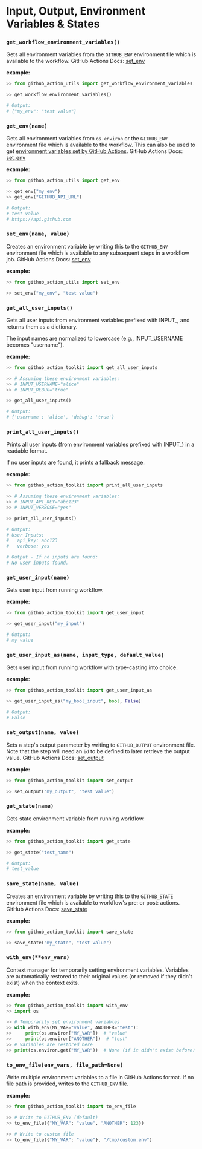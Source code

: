 Input, Output, Environment Variables & States
=============

### **`get_workflow_environment_variables()`**

Gets all environment variables from the `GITHUB_ENV` environment file which is available to the workflow.
GitHub Actions Docs: [set_env](https://docs.github.com/en/actions/using-workflows/workflow-commands-for-github-actions#setting-an-environment-variable)

**example:**

```python
>> from github_action_utils import get_workflow_environment_variables

>> get_workflow_environment_variables()

# Output:
# {"my_env": "test value"}
```

### **`get_env(name)`**

Gets all environment variables from `os.environ` or the `GITHUB_ENV` environment file which is available to the workflow.
This can also be used to get [environment variables set by GitHub Actions](https://docs.github.com/en/actions/learn-github-actions/environment-variables#default-environment-variables).
GitHub Actions Docs: [set_env](https://docs.github.com/en/actions/using-workflows/workflow-commands-for-github-actions#setting-an-environment-variable)

**example:**

```python
>> from github_action_utils import get_env

>> get_env("my_env")
>> get_env("GITHUB_API_URL")

# Output:
# test value
# https://api.github.com
```

### **`set_env(name, value)`**

Creates an environment variable by writing this to the `GITHUB_ENV` environment file which is available to any subsequent steps in a workflow job.
GitHub Actions Docs: [set_env](https://docs.github.com/en/actions/using-workflows/workflow-commands-for-github-actions#setting-an-environment-variable)

**example:**

```python
>> from github_action_utils import set_env

>> set_env("my_env", "test value")
```

### **`get_all_user_inputs()`**

Gets all user inputs from environment variables prefixed with INPUT_, and returns them as a dictionary.

The input names are normalized to lowercase (e.g., INPUT_USERNAME becomes "username").

**example:**

```python
>> from github_action_toolkit import get_all_user_inputs

>> # Assuming these environment variables:
>> # INPUT_USERNAME="alice"
>> # INPUT_DEBUG="true"

>> get_all_user_inputs()

# Output:
# {'username': 'alice', 'debug': 'true'}

```

### **`print_all_user_inputs()`**

Prints all user inputs (from environment variables prefixed with INPUT_) in a readable format.

If no user inputs are found, it prints a fallback message.

**example:**

```python
>> from github_action_toolkit import print_all_user_inputs

>> # Assuming these environment variables:
>> # INPUT_API_KEY="abc123"
>> # INPUT_VERBOSE="yes"

>> print_all_user_inputs()

# Output:
# User Inputs:
#   api_key: abc123
#   verbose: yes

# Output - If no inputs are found:
# No user inputs found.
```

### **`get_user_input(name)`**

Gets user input from running workflow.

**example:**

```python
>> from github_action_toolkit import get_user_input

>> get_user_input("my_input")

# Output:
# my value
```

### **`get_user_input_as(name, input_type, default_value)`**

Gets user input from running workflow with type-casting into choice.

**example:**

```python
>> from github_action_toolkit import get_user_input_as

>> get_user_input_as("my_bool_input", bool, False)

# Output:
# False
```

### **`set_output(name, value)`**

Sets a step's output parameter by writing to `GITHUB_OUTPUT` environment file. Note that the step will need an `id` to be defined to later retrieve the output value.
GitHub Actions Docs: [set_output](https://docs.github.com/en/actions/using-workflows/workflow-commands-for-github-actions#setting-an-output-parameter)

**example:**

```python
>> from github_action_toolkit import set_output

>> set_output("my_output", "test value")
```

### **`get_state(name)`**

Gets state environment variable from running workflow.

**example:**

```python
>> from github_action_toolkit import get_state

>> get_state("test_name")

# Output:
# test_value
```

### **`save_state(name, value)`**

Creates an environment variable by writing this to the `GITHUB_STATE` environment file which is available to workflow's pre: or post: actions.
GitHub Actions Docs: [save_state](https://docs.github.com/en/actions/using-workflows/workflow-commands-for-github-actions#sending-values-to-the-pre-and-post-actions)

**example:**

```python
>> from github_action_toolkit import save_state

>> save_state("my_state", "test value")
```

### **`with_env(**env_vars)`**

Context manager for temporarily setting environment variables. Variables are automatically restored to their original values (or removed if they didn't exist) when the context exits.

**example:**

```python
>> from github_action_toolkit import with_env
>> import os

>> # Temporarily set environment variables
>> with with_env(MY_VAR="value", ANOTHER="test"):
>>     print(os.environ["MY_VAR"])  # "value"
>>     print(os.environ["ANOTHER"])  # "test"
>> # Variables are restored here
>> print(os.environ.get("MY_VAR"))  # None (if it didn't exist before)
```

### **`to_env_file(env_vars, file_path=None)`**

Write multiple environment variables to a file in GitHub Actions format. If no file path is provided, writes to the `GITHUB_ENV` file.

**example:**

```python
>> from github_action_toolkit import to_env_file

>> # Write to GITHUB_ENV (default)
>> to_env_file({"MY_VAR": "value", "ANOTHER": 123})

>> # Write to custom file
>> to_env_file({"MY_VAR": "value"}, "/tmp/custom.env")
```
